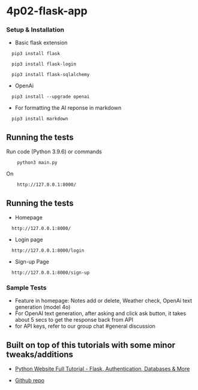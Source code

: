 # 4p02-flask-app

### Setup & Installation

- Basic flask extension

```
  pip3 install flask

  pip3 install flask-login

  pip3 install flask-sqlalchemy
```

- OpenAi

```
  pip3 install --upgrade openai
```

- For formatting the AI reponse in markdown

```
  pip3 install markdown
```

## Running the tests

Run code (Python 3.9.6) or commands

```
    python3 main.py
```

On

```
    http://127.0.0.1:8000/
```

## Running the tests

- Homepage

```
  http://127.0.0.1:8000/
```

- Login page

```
  http://127.0.0.1:8000/login
```

- Sign-up Page

```
  http://127.0.0.1:8000/sign-up
```

### Sample Tests

- Feature in homepage: Notes add or delete, Weather check, OpenAi text generation (model 4o)
- For OpenAI text generation, after asking and click ask button, it takes about 5 secs to get the response back from API
- for API keys, refer to our group chat #general discussion

## Built on top of this tutorials with some minor tweaks/additions

- [Python Website Full Tutorial - Flask, Authentication, Databases & More](https://www.youtube.com/watch?v=dam0GPOAvVI&t=2317s)

- [Github repo](https://github.com/techwithtim/Flask-Web-App-Tutorial)
